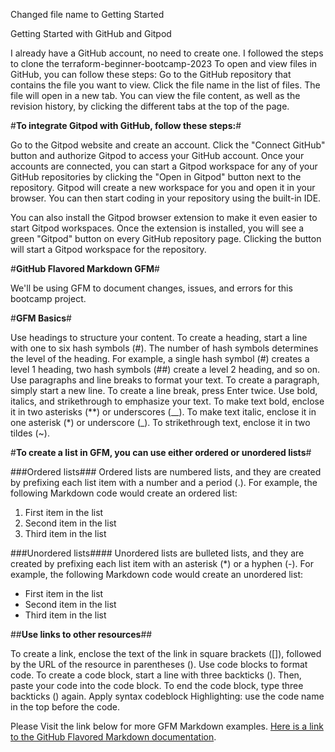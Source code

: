 Changed file name to Getting Started

Getting Started with GitHub and Gitpod

I already have a GitHub account, no need to create one.
I followed the steps to clone the terraform-beginner-bootcamp-2023
To open and view files in GitHub, you can follow these steps:
Go to the GitHub repository that contains the file you want to view.
Click the file name in the list of files.
The file will open in a new tab.
You can view the file content, as well as the revision history, by clicking the different tabs at the top of the page.

#**To integrate Gitpod with GitHub, follow these steps:**#

Go to the Gitpod website and create an account.
Click the "Connect GitHub" button and authorize Gitpod to access your GitHub account.
Once your accounts are connected, you can start a Gitpod workspace for any of your GitHub repositories by clicking the "Open in Gitpod" button next to the repository.
Gitpod will create a new workspace for you and open it in your browser. You can then start coding in your repository using the built-in IDE.

You can also install the Gitpod browser extension to make it even easier to start Gitpod workspaces. Once the extension is installed, you will see a green "Gitpod" button on every GitHub repository page. Clicking the button will start a Gitpod workspace for the repository.

#**GitHub Flavored Markdown GFM**#

We'll be using GFM to document changes, issues, and errors for this bootcamp project.

#**GFM Basics**#

Use headings to structure your content. To create a heading, start a line with one to six hash symbols (#). The number of hash symbols determines the level of the heading. For example, a single hash symbol (#) creates a level 1 heading, two hash symbols (##) create a level 2 heading, and so on.
Use paragraphs and line breaks to format your text. To create a paragraph, simply start a new line. To create a line break, press Enter twice.
Use bold, italics, and strikethrough to emphasize your text. To make text bold, enclose it in two asterisks (**) or underscores (__). To make text italic, enclose it in one asterisk (*) or underscore (_). To strikethrough text, enclose it in two tildes (~).

#**To create a list in GFM, you can use either ordered or unordered lists**#

###Ordered lists###
Ordered lists are numbered lists, and they are created by prefixing each list item with a number and a period (.). For example, the following Markdown code would create an ordered list:
1. First item in the list
2. Second item in the list
3. Third item in the list

###Unordered lists####
Unordered lists are bulleted lists, and they are created by prefixing each list item with an asterisk (*) or a hyphen (-). For example, the following Markdown code would create an unordered list:
* First item in the list
* Second item in the list
* Third item in the list

 ##**Use links to other resources**##

 To create a link, enclose the text of the link in square brackets ([]), followed by the URL of the resource in parentheses ().
Use code blocks to format code. To create a code block, start a line with three backticks (). Then, paste your code into the code block. To end the code block, type three backticks () again.
Apply syntax codeblock Highlighting: use the code name in the top before the code.

Please Visit the link below for more GFM Markdown examples.
[Here is a link to the GitHub Flavored Markdown documentation](https://github.com/adam-p/markdown-here/wiki/Markdown-Cheatsheet).

